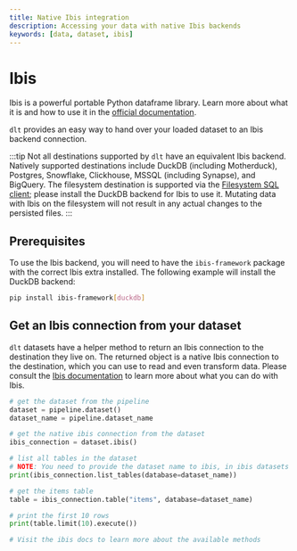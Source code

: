 ```yaml
---
title: Native Ibis integration
description: Accessing your data with native Ibis backends
keywords: [data, dataset, ibis]
---
```


# Ibis

Ibis is a powerful portable Python dataframe library. Learn more about what it is and how to use it in the [official documentation](https://ibis-project.org/).

`dlt` provides an easy way to hand over your loaded dataset to an Ibis backend connection.

:::tip
Not all destinations supported by `dlt` have an equivalent Ibis backend. Natively supported destinations include DuckDB (including Motherduck), Postgres, Snowflake, Clickhouse, MSSQL (including Synapse), and BigQuery. The filesystem destination is supported via the [Filesystem SQL client](./sql-client#the-filesystem-sql-client); please install the DuckDB backend for Ibis to use it. Mutating data with Ibis on the filesystem will not result in any actual changes to the persisted files.
:::

## Prerequisites

To use the Ibis backend, you will need to have the `ibis-framework` package with the correct Ibis extra installed. The following example will install the DuckDB backend:

```sh
pip install ibis-framework[duckdb]
```

## Get an Ibis connection from your dataset

`dlt` datasets have a helper method to return an Ibis connection to the destination they live on. The returned object is a native Ibis connection to the destination, which you can use to read and even transform data. Please consult the [Ibis documentation](https://ibis-project.org) to learn more about what you can do with Ibis.

```py
# get the dataset from the pipeline
dataset = pipeline.dataset()
dataset_name = pipeline.dataset_name

# get the native ibis connection from the dataset
ibis_connection = dataset.ibis()

# list all tables in the dataset
# NOTE: You need to provide the dataset name to ibis, in ibis datasets are named databases
print(ibis_connection.list_tables(database=dataset_name))

# get the items table
table = ibis_connection.table("items", database=dataset_name)

# print the first 10 rows
print(table.limit(10).execute())

# Visit the ibis docs to learn more about the available methods
```
